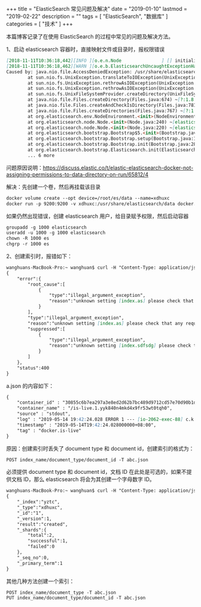 +++
title = "ElasticSearch 常见问题及解决"
date = "2019-01-10"
lastmod = "2019-02-22"
description = ""
tags = [
    "ElasticSearch",
    "数据库"
]
categories = [
    "技术"
]
+++

本篇博客记录了在使用 ElasticSearch 的过程中常见的问题及解决方法。

<!--more-->

1、启动 elasticsearch 容器时，直接映射文件或目录时，报权限错误
```markdown
[2018-11-11T10:36:18,442][INFO ][o.e.n.Node               ] [] initializing ...
[2018-11-11T10:36:18,462][WARN ][o.e.b.ElasticsearchUncaughtExceptionHandler] [] uncaught exception in thread [main]
Caused by: java.nio.file.AccessDeniedException: /usr/share/elasticsearch/data/nodes
        at sun.nio.fs.UnixException.translateToIOException(UnixException.java:84) ~[?:?]
        at sun.nio.fs.UnixException.rethrowAsIOException(UnixException.java:102) ~[?:?]
        at sun.nio.fs.UnixException.rethrowAsIOException(UnixException.java:107) ~[?:?]
        at sun.nio.fs.UnixFileSystemProvider.createDirectory(UnixFileSystemProvider.java:384) ~[?:?]
        at java.nio.file.Files.createDirectory(Files.java:674) ~[?:1.8.0_92-internal]
        at java.nio.file.Files.createAndCheckIsDirectory(Files.java:781) ~[?:1.8.0_92-internal]
        at java.nio.file.Files.createDirectories(Files.java:767) ~[?:1.8.0_92-internal]
        at org.elasticsearch.env.NodeEnvironment.<init>(NodeEnvironment.java:220) ~[elasticsearch-5.0.0.jar:5.0.0]
        at org.elasticsearch.node.Node.<init>(Node.java:240) ~[elasticsearch-5.0.0.jar:5.0.0]
        at org.elasticsearch.node.Node.<init>(Node.java:220) ~[elasticsearch-5.0.0.jar:5.0.0]
        at org.elasticsearch.bootstrap.Bootstrap$5.<init>(Bootstrap.java:191) ~[elasticsearch-5.0.0.jar:5.0.0]
        at org.elasticsearch.bootstrap.Bootstrap.setup(Bootstrap.java:191) ~[elasticsearch-5.0.0.jar:5.0.0]
        at org.elasticsearch.bootstrap.Bootstrap.init(Bootstrap.java:286) ~[elasticsearch-5.0.0.jar:5.0.0]
        at org.elasticsearch.bootstrap.Elasticsearch.init(Elasticsearch.java:112) ~[elasticsearch-5.0.0.jar:5.0.0]
        ... 6 more
```
问题原因说明：https://discuss.elastic.co/t/elastic-elasticsearch-docker-not-assigning-permissions-to-data-directory-on-run/65812/4

解决：先创建一个卷，然后再挂载该目录
```markdown
docker volume create --opt device=/root/es/data --name=xdhuxc
docker run -p 9200:9200 -v xdhuxc:/usr/share/elasticsearch/data docker.elastic.co/elasticsearch/elasticsearch:6.5.0
```
如果仍然出现错误，创建 elasticsearch 用户，给目录赋予权限，然后启动容器
```markdown
groupadd -g 1000 elasticsearch
useradd -u 1000 -g 1000 elasticsearch
chown -R 1000 es
chgrp -r 1000 es
```

2、创建索引时，报错如下：
```markdown
wanghuans-MacBook-Pro:~ wanghuan$ curl -H "Content-Type: application/json" -XPUT http://localhost:9200/xdhuxc_a -T ./a.json
{
    "error":{
        "root_cause":[
            {
                "type":"illegal_argument_exception",
                "reason":"unknown setting [index.as] please check that any required plugins are installed, or check the breaking changes documentation for removed settings"
            }
        ],
        "type":"illegal_argument_exception",
        "reason":"unknown setting [index.as] please check that any required plugins are installed, or check the breaking changes documentation for removed settings",
        "suppressed":[
            {
                "type":"illegal_argument_exception",
                "reason":"unknown setting [index.sdfsdg] please check that any required plugins are installed, or check the breaking changes documentation for removed settings"
            }
        ]
    },
    "status":400
}
```
a.json 的内容如下：
```markdown
{
    "container_id" : "30855c6b7ea297a3e8ed2d62b7bc489d9712cd57e70d90b1d229e5c6932987a6",
    "container_name" : "/is-live.1.yyk840n4mkd4x9fr53wt0tqh0",
    "source" : "stdout",
    "log" : "2019-05-14 19:42:24.028 ERROR 1 --- [io-2062-exec-88] c.k.i.l.c.websocket.BarrageWebSocket     : BarrageWebSocket error",
    "timestamp" : "2019-05-14T19:42:24.028000000+08:00",
    "tag" : "docker.is-live"
}
```
原因：创建索引时丢失了 document type 和 document id，创建索引的格式为：
```markdown
POST index_name/document_type/document_id -T abc.json
```

必须提供 document type 和 document id，文档 ID 在此处是可选的，如果不提供文档 ID，那么 elasticsearch 将会为其创建一个字母数字 ID。
```markdown
wanghuans-MacBook-Pro:~ wanghuan$ curl -H "Content-Type: application/json" -XPUT http://localhost:9200/yztc/xdhuxc/1 -T ./1.json
{
    "_index":"yztc",
    "_type":"xdhuxc",
    "_id":"1",
    "_version":1,
    "result":"created",
    "_shards":{
        "total":2,
        "successful":1,
        "failed":0
    },
    "_seq_no":0,
    "_primary_term":1
}
```

其他几种方法创建一个索引：
```markdown
POST index_name/document_type -T abc.json
PUT index_name/document_type/document_id -T abc.json
```

